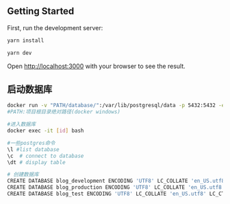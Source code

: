 ## Getting Started

First, run the development server:

```bash
yarn install

yarn dev
```

Open [http://localhost:3000](http://localhost:3000) with your browser to see the result.

## 启动数据库

```bash
docker run -v "PATH/database/":/var/lib/postgresql/data -p 5432:5432 -e POSTGRES_USER=vino -e POSTGRES_HOST_AUTH_METHOD=trust -d postgres
#PATH:项目根目录绝对路径(docker windows)

#进入数据库
docker exec -it [id] bash

#一些postgres命令
\l #list database
\c  # connect to database
\dt # display table

# 创建数据库
CREATE DATABASE blog_development ENCODING 'UTF8' LC_COLLATE 'en_US.utf8' LC_CTYPE 'en_US.utf8';
CREATE DATABASE blog_production ENCODING 'UTF8' LC_COLLATE 'en_US.utf8' LC_CTYPE 'en_US.utf8';
CREATE DATABASE blog_test ENCODING 'UTF8' LC_COLLATE 'en_US.utf8' LC_CTYPE 'en_US.utf8';
```
